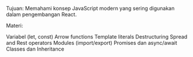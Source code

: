 Tujuan: Memahami konsep JavaScript modern yang sering digunakan dalam pengembangan React.

Materi:

Variabel (let, const)
Arrow functions
Template literals
Destructuring
Spread and Rest operators
Modules (import/export)
Promises dan async/await
Classes dan Inheritance